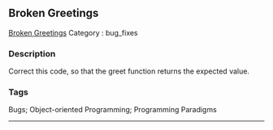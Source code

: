 ## Broken Greetings
[Broken Greetings](https://www.codewars.com/kata/broken-greetings)
Category : bug_fixes

### Description
Correct this code, so that the greet function returns the expected value.

### Tags
Bugs; Object-oriented Programming; Programming Paradigms

- - -
